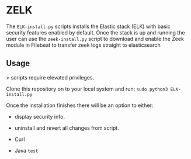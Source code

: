 <h1>ZELK</h1>

The ```ELK-install.py``` scripts installs the Elastic stack (ELK) with basic security features enabled by default. Once the stack is up and running the user can use the ```zeek-install.py``` script to download and enable the Zeek module in Filebeat to transfer zeek logs straight to elasticsearch

<h2>Usage</h2>
> scripts require elevated privileges.

Clone this repository on to your local system and run:
```sudo python3 ELK-install.py```

Once the installation finishes there will be an option to either:
- display security info.
- uninstall and revert all changes from script.





- Curl
- Java
```test```
